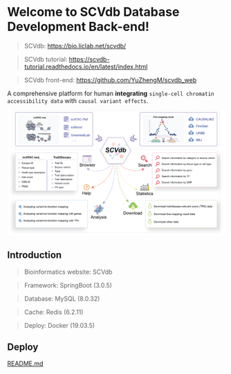 # Welcome to SCVdb Database Development Back-end!

> SCVdb: https://bio.liclab.net/scvdb/

> SCVdb tutorial: https://scvdb-tutorial.readthedocs.io/en/latest/index.html

> SCVdb front-end: https://github.com/YuZhengM/scvdb_web

A comprehensive platform for human **integrating** `single-cell chromatin accessibility data` with `causal variant effects`.

![overview.png](src/main/resources/storage/img/overview.png)

## Introduction

> Bioinformatics website: SCVdb

> Framework: SpringBoot (3.0.5)

> Database: MySQL (8.0.32)

> Cache: Redis (6.2.11)

> Deploy: Docker (19.03.5)

## Deploy

[README.md](src/main/resources/storage/deploy/README.md)
